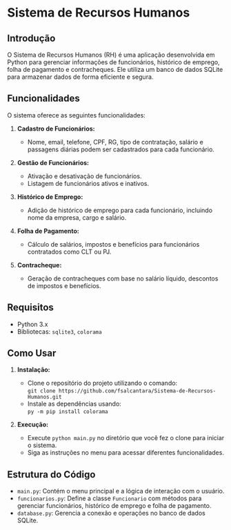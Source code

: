 # Sistema de Recursos Humanos

## Introdução

O Sistema de Recursos Humanos (RH) é uma aplicação desenvolvida em Python para gerenciar informações de funcionários, histórico de emprego, folha de pagamento e contracheques. Ele utiliza um banco de dados SQLite para armazenar dados de forma eficiente e segura.

## Funcionalidades

O sistema oferece as seguintes funcionalidades:

1. **Cadastro de Funcionários:**
   - Nome, email, telefone, CPF, RG, tipo de contratação, salário e passagens diárias podem ser cadastrados para cada funcionário.

2. **Gestão de Funcionários:**
   - Ativação e desativação de funcionários.
   - Listagem de funcionários ativos e inativos.

3. **Histórico de Emprego:**
   - Adição de histórico de emprego para cada funcionário, incluindo nome da empresa, cargo e salário.

4. **Folha de Pagamento:**
   - Cálculo de salários, impostos e benefícios para funcionários contratados como CLT ou PJ.

5. **Contracheque:**
   - Geração de contracheques com base no salário líquido, descontos de impostos e benefícios.

## Requisitos

- Python 3.x
- Bibliotecas: `sqlite3`, `colorama`

## Como Usar

1. **Instalação:**
   - Clone o repositório do projeto utilizando o comando:<br> ```git clone https://github.com/fsalcantara/Sistema-de-Recursos-Humanos.git```
   - Instale as dependências usando:<br> ```py -m pip install colorama```

2. **Execução:**
   - Execute `python main.py` no diretório que você fez o clone para iniciar o sistema.
   - Siga as instruções no menu para acessar diferentes funcionalidades.

## Estrutura do Código

- `main.py`: Contém o menu principal e a lógica de interação com o usuário.
- `funcionarios.py`: Define a classe `Funcionario` com métodos para gerenciar funcionários, histórico de emprego e folha de pagamento.
- `database.py`: Gerencia a conexão e operações no banco de dados SQLite.

